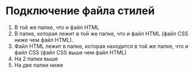 # Подключение файла стилей
1. В той же папке, что и файл HTML
2. В папке, которая лежит в той же папке, что и файл HTML (файл CSS ниже чем файл HTML).
3. Файл HTML лежит в папке, которая находится в той же папке, что и файл CSS (файл CSS выше чем файл HTML)
4. На 2 папки выше
5. На две папки ниже